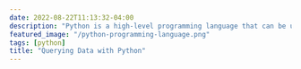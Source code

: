 ```yaml
---
date: 2022-08-22T11:13:32-04:00
description: "Python is a high-level programming language that can be used for several purposes For this project, Python was used alongside SPARQL to query Wikidata"
featured_image: "/python-programming-language.png"
tags: [python]
title: "Querying Data with Python"
---
```




